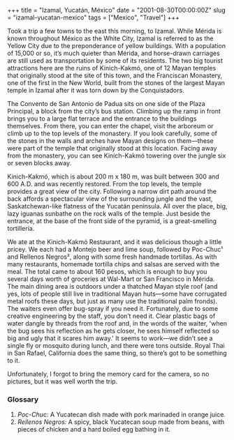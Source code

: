 +++
title = "Izamal, Yucatán, México"
date = "2001-08-30T00:00:00Z"
slug = "izamal-yucatan-mexico"
tags = ["Mexico", "Travel"]
+++

Took a trip a few towns to the east this morning, to Izamal. While Mérida is
known throughout México as the White City, Izamal is referred to as the Yellow
City due to the preponderance of yellow buildings. With a population of 15,000
or so, it’s much quieter than Mérida, and horse-drawn carriages are still used
as transportation by some of its residents. The two big tourist attractions
here are the ruins of Kinich-Kakmó, one of 12 Mayan temples that originally
stood at the site of this town, and the Franciscan Monastery, one of the first
in the New World, built from the stones of the largest Mayan temple in Izamal
after it was torn down by the Conquistadors.<!--more-->

The Convento de San Antonio de Padua sits on one side of the Plaza Principal, a
block from the city’s bus station. Climbing up the ramp in front brings you to
a large flat terrace and the entrance to the buildings themselves. From there,
you can enter the chapel, visit the arboreum or climb up to the top levels of
the monastery. If you look carefully, some of the stones in the walls and
arches have Mayan designs on them—these were part of the temple that originally
stood at this location. Facing away from the monastery, you can see
Kinich-Kakmó towering over the jungle six or seven blocks away.

Kinich-Kakmó, which is about 200 m x 180 m, was built between 300 and 600 A.D.
and was recently restored. From the top levels, the temple provides a great
view of the city. Following a narrow dirt path around the back affords a
spectacular view of the surrounding jungle and the vast, Saskatchewan-like
flatness of the Yucatán peninsula. All over the place, big, lazy iguanas
sunbathe on the rock walls of the temple. Just beside the entrance, at the base
of the front side of the pyramid, is a great-smelling tortillería.

We ate at the Kinich-Kakmó Restaurant, and it was delicious though a little
pricey. We each had a Montejo beer and lime soup, followed by Poc-Chuc¹ and
Rellenos Negros², along with some fresh handmade tortillas. As with many
restaurants, homemade tortilla chips and salsas are served with the meal. The
total came to about 160 pesos, which is enough to buy you several days worth of
groceries at Wal-Mart or San Francisco in Mérida. The main dining area is
outdoors under a thatched Mayan style roof (and yes, lots of people still live
in traditional Mayan huts—some have corrugated metal roofs these days, but just
as many use the traditional palm fronds). The waiters even offer bug-spray if
you need it. Fortunately, due to some creative engineering by the staff, you
don’t need it. Clear plastic bags of water dangle by threads from the roof and,
in the words of the waiter, 'when the bug sees his reflection as he gets
closer, he sees himself reflected so big and ugly that it scares him away.' It
seems to work—we didn’t see a single fly or mosquito during lunch, and there
were tons outside. Royal Thai in San Rafael, California does the same thing, so
there’s got to be something to it.

Unfortunately, I forgot to bring the memory card for the camera, so no
pictures, but it was well worth the trip.

### Glossary
1. *Poc-Chuc:* A Yucatecan dish made with pork marinaded in orange juice.
1. *Rellenos Negros:* A spicy, black Yucatecan soup made from beans, with
   pieces of chicken and a hard boiled egg bathing in it.

